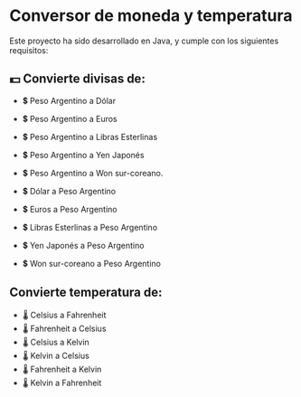 # Conversor de moneda y temperatura 

Este proyecto ha sido desarrollado en Java, y cumple con los siguientes requisitos:
## :dollar: Convierte divisas de:
- :heavy_dollar_sign: Peso Argentino a Dólar
- :heavy_dollar_sign: Peso Argentino  a Euros
- :heavy_dollar_sign: Peso Argentino a Libras Esterlinas
- :heavy_dollar_sign: Peso Argentino a Yen Japonés
- :heavy_dollar_sign: Peso Argentino a Won sur-coreano.

- :heavy_dollar_sign: Dólar a Peso Argentino
- :heavy_dollar_sign: Euros a Peso Argentino
- :heavy_dollar_sign: Libras Esterlinas a Peso Argentino
- :heavy_dollar_sign: Yen Japonés a Peso Argentino
- :heavy_dollar_sign: Won sur-coreano a Peso Argentino


## Convierte temperatura de:
- :thermometer: Celsius a Fahrenheit
- :thermometer: Fahrenheit a Celsius
- :thermometer: Celsius a Kelvin
- :thermometer: Kelvin a Celsius
- :thermometer: Fahrenheit a Kelvin
- :thermometer: Kelvin a Fahrenheit
